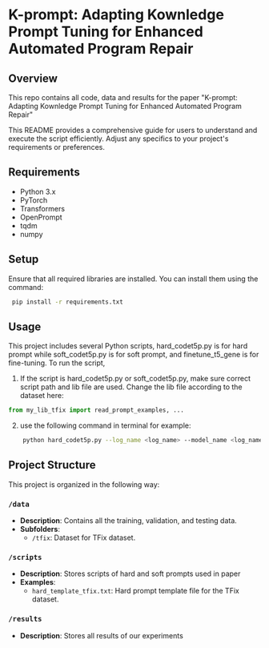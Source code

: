 # K-prompt: Adapting Kownledge Prompt Tuning for Enhanced Automated Program Repair

## Overview
This repo contains all code, data and results for the paper "K-prompt: Adapting Kownledge Prompt Tuning for Enhanced Automated Program Repair" 

This README provides a comprehensive guide for users to understand and execute the script efficiently. Adjust any specifics to your project's requirements or preferences.

<!-- ## Features
- Training, evaluation, and testing functionalities.
- Customizable training epochs, batch sizes, learning rates, and more through command-line arguments.
- Support for CUDA and multi-GPU training.
- Detailed logging of training and evaluation metrics. -->

## Requirements
- Python 3.x
- PyTorch
- Transformers
- OpenPrompt
- tqdm
- numpy

## Setup
Ensure that all required libraries are installed. You can install them using the command:
   ```bash
    pip install -r requirements.txt
```

## Usage
This project includes several Python scripts, hard_codet5p.py is for hard prompt while soft_codet5p.py is for soft prompt, and finetune_t5_gene is for fine-tuning.
To run the script, 
1. If the script is hard_codet5p.py or soft_codet5p.py, make sure correct script path and lib file are used. Change the lib file according to the dataset here:
```python
from my_lib_tfix import read_prompt_examples, ...
```
2. use the following command in terminal for example:
```bash
    python hard_codet5p.py --log_name <log_name> --model_name <log_name> --do_train --do_eval  --do_test  --lang <programming_language> --data_dir <dataset_directory> --output_dir <output_path>

```

## Project Structure

This project is organized in the following way:

### `/data`
- **Description**: Contains all the training, validation, and testing data. 
- **Subfolders**:
  - `/tfix`: Dataset for TFix dataset.

### `/scripts`
- **Description**: Stores scripts of hard and soft prompts used in paper
- **Examples**:
  - `hard_template_tfix.txt`: Hard prompt template file for the TFix dataset.

### `/results`
- **Description**: Stores all results of our experiments

